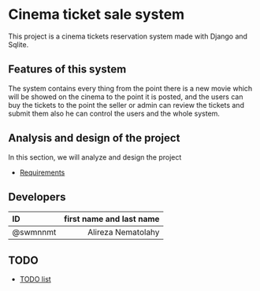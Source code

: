 # Cinema ticket sale system
This project is a cinema tickets reservation system made with Django and Sqlite.

## Features of this system
The system contains every thing from the point there is a new movie which will be showed on the cinema to the point it
is posted, and the users can buy the tickets to the point the seller or admin can review the tickets and submit them
also he can control the users and the whole system.

## Analysis and design of the project

In this section, we will analyze and design the project

* [Requirements](Documentation/REQUIRMENTS.md)

## Developers

| ID |first name and last name|
| :---- | ----: |
| @swmnnmt |Alireza Nematolahy | 

## TODO
* [TODO list](TODO.md)

